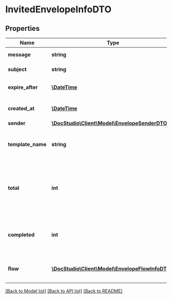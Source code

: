 # InvitedEnvelopeInfoDTO

## Properties
Name | Type | Description | Notes
------------ | ------------- | ------------- | -------------
**message** | **string** | Envelope message | [optional] 
**subject** | **string** | Envelope subject | [optional] 
**expire_after** | [**\DateTime**](\DateTime.md) | Envelope expiration date | [optional] 
**created_at** | [**\DateTime**](\DateTime.md) | Envelope creation date | [optional] 
**sender** | [**\DocStudio\Client\Model\EnvelopeSenderDTO**](EnvelopeSenderDTO.md) |  | [optional] 
**template_name** | **string** | Name of the template of this envelope | [optional] 
**total** | **int** | Total number of roles assigned for processing of this envelope | [optional] 
**completed** | **int** | Number of roles completed processing of this envelope | [optional] 
**flow** | [**\DocStudio\Client\Model\EnvelopeFlowInfoDTO[]**](EnvelopeFlowInfoDTO.md) | Detailed information about every role | [optional] 

[[Back to Model list]](../../README.md#documentation-for-models) [[Back to API list]](../../README.md#documentation-for-api-endpoints) [[Back to README]](../../README.md)

